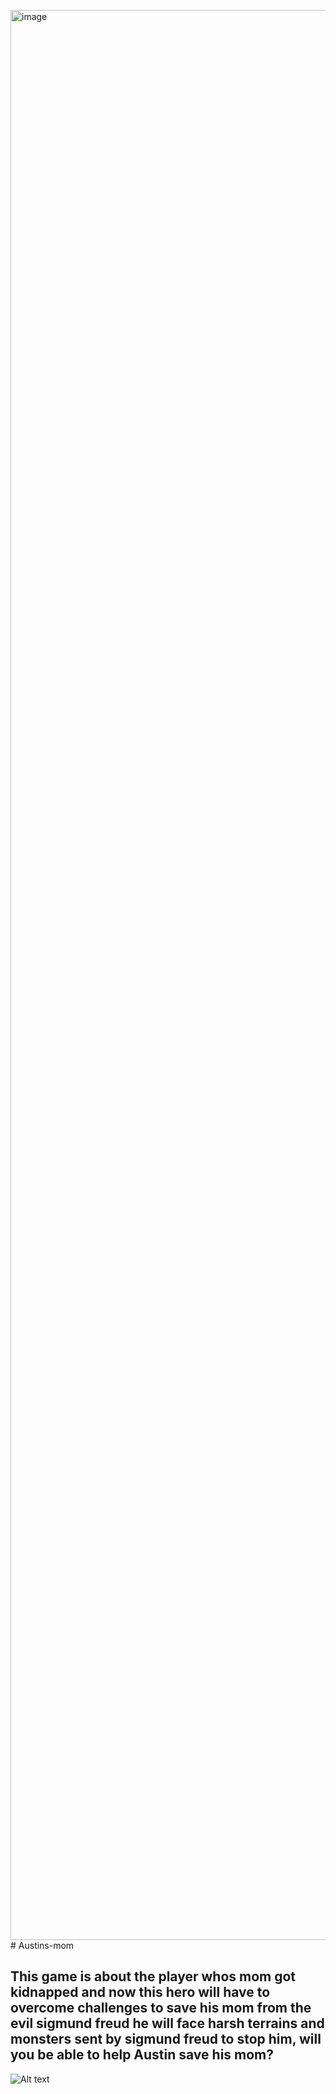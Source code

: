 <img width="2316" height="3088" alt="image" src="https://github.com/user-attachments/assets/7d8308b7-8c16-4f88-b526-24f74356a7fd" /># Austins-mom
## This game is about the player whos mom got kidnapped and now this hero will have to overcome challenges to save his mom from the evil sigmund freud he will face harsh terrains and monsters sent by sigmund freud to stop him, will you be able to help Austin save his mom? 
 ![Alt text](<img width="2316" height="3088" alt="image" src="https://github.com/user-attachments/assets/9a9ed6cd-6956-40e6-b463-c9951841e081" />)

